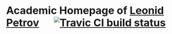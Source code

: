 # Academic Homepage of [Leonid Petrov](http://lpetrov.cc)&nbsp;&nbsp;&nbsp;&nbsp;&nbsp; [![Travic CI build status](https://travis-ci.org/lenis2000/homepage.svg?branch=master)](https://travis-ci.org/lenis2000/homepage)

